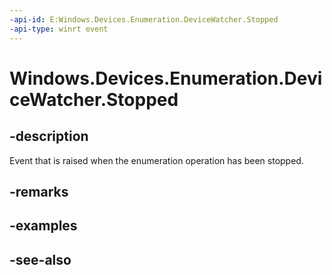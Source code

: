 ----api-id: E:Windows.Devices.Enumeration.DeviceWatcher.Stopped
-api-type: winrt event
---<!-- Event syntaxpublic event Windows.Foundation.TypedEventHandler Stopped<Windows.Devices.Enumeration.DeviceWatcher,  object>--># Windows.Devices.Enumeration.DeviceWatcher.Stopped## -descriptionEvent that is raised when the enumeration operation has been stopped.## -remarks## -examples## -see-also